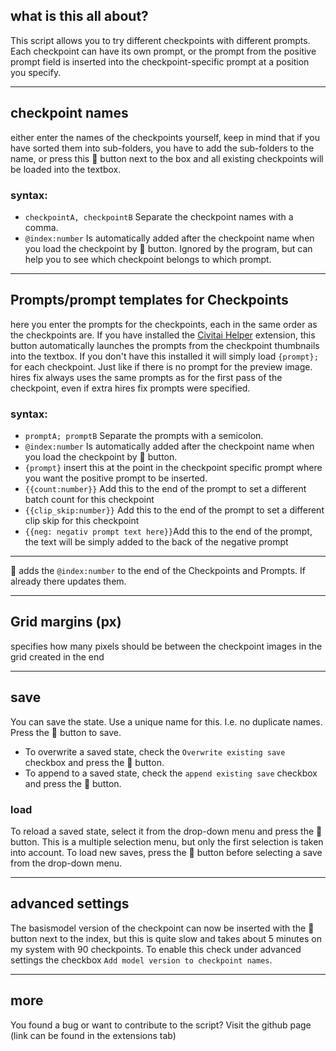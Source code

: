 ## what is this all about?

This script allows you to try different checkpoints with different prompts. Each checkpoint can have its own prompt, or the prompt from the positive prompt field is inserted into the checkpoint-specific prompt at a position you specify.

<hr>

## checkpoint names
either enter the names of the checkpoints yourself, keep in mind that if you have sorted them into sub-folders, you have to add the sub-folders to the name, or press this 📒 button next to the box and all existing checkpoints will be loaded into the textbox.

### syntax:
- `checkpointA, checkpointB` Separate the checkpoint names with a comma.
 - `@index:number` Is automatically added after the checkpoint name when you load the checkpoint by 📒 button. Ignored by the program, but can help you to see which checkpoint belongs to which prompt.

<hr>

## Prompts/prompt templates for Checkpoints
here you enter the prompts for the checkpoints, each in the same order as the checkpoints are.
If you have installed the [Civitai Helper](https://github.com/butaixianran/Stable-Diffusion-Webui-Civitai-Helper) extension, this button automatically launches the prompts from the checkpoint thumbnails into the textbox.
If you don't have this installed it will simply load `{prompt};` for each checkpoint. Just like if there is no prompt for the preview image.
<br>
hires fix always uses the same prompts as for the first pass of the checkpoint, even if extra hires fix prompts were specified.
### syntax:
- `promptA; promptB` Separate the prompts with a semicolon.
- `@index:number` Is automatically added after the checkpoint name when you load the checkpoint by 📒 button.
- `{prompt}` insert this at the point in the checkpoint specific prompt where you want the positive prompt to be inserted.
- `{{count:number}}` Add this to the end of the prompt to set a different batch count for this checkpoint
- `{{clip_skip:number}}` Add this to the end of the prompt to set a different clip skip for this checkpoint
- `{{neg: negativ prompt text here}}`Add this to the end of the prompt, the text will be simply added to the back of the negative prompt
<hr>

🔢 adds the `@index:number` to the end of the Checkpoints and Prompts. If already there updates them.
<hr>

## Grid margins (px)
specifies how many pixels should be between the checkpoint images in the grid created in the end

<hr>

## save
You can save the state. Use a unique name for this. I.e. no duplicate names. Press the 💾 button to save.
- To overwrite a saved state, check the `Overwrite existing save` checkbox and press the 💾 button.
- To append to a saved state, check the `append existing save` checkbox and press the 💾 button.

### load
To reload a saved state, select it from the drop-down menu and press the 📒 button. This is a multiple selection menu, but only the first selection is taken into account.
To load new saves, press the 🔄 button before selecting a save from the drop-down menu.

<hr>

## advanced settings
The basismodel version of the checkpoint can now be inserted with the 🔢 button next to the index, but this is quite slow and takes about 5 minutes on my system with 90 checkpoints. To enable this check under advanced settings the checkbox `Add model version to checkpoint names`.

<hr>

## more
You found a bug or want to contribute to the script? Visit the github page (link can be found in the extensions tab)